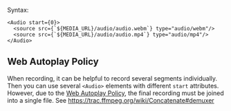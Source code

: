 Syntax:

```tsx
<Audio start={0}>
  <source src={`${MEDIA_URL}/audio/audio.webm`} type="audio/webm"/>
  <source src={`${MEDIA_URL}/audio/audio.mp4`} type="audio/mp4"/>
</Audio>
```

## Web Autoplay Policy

When recording, it can be helpful to record several segments individually. Then you can use several <code class="language-tsx">&lt;Audio&gt;</code> elements with different <code>start</code> attributes. However, due to the <a href="https://developer.mozilla.org/en-US/docs/Web/Media/Autoplay_guide#The_play()_method">Web Autoplay Policy</a>, the final recording must be joined into a single file. See <a href="https://trac.ffmpeg.org/wiki/Concatenate#demuxer">https://trac.ffmpeg.org/wiki/Concatenate#demuxer</a>